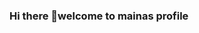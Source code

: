 ### Hi there 👋welcome to mainas profile 

<!--
**mainangaruiya/mainangaruiya** is a ✨ _special_ ✨ repository because its `README.md` (this file) appears on your GitHub profile.

Here are some ideas to get you started:

- 🔭 I’m currently working on software development
- 🌱 I’m currently learning python 
- 👯 I’m looking to collaborate on ...
- 🤔 I’m looking for help with ...
- 💬 Ask me about ...
- 📫 How to reach me: 003paulmaina@gmail.com
- 😄 Pronouns: ...
- ⚡ Fun fact: i love what i do 
-->
